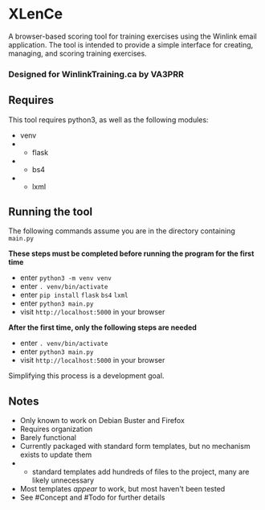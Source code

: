 # XLenCe
A browser-based scoring tool for training exercises using the Winlink email application.
The tool is intended to provide a simple interface for creating, managing, and scoring training exercises.
### Designed for WinlinkTraining.ca by VA3PRR

## Requires
This tool requires python3, as well as the following modules:
 + venv
 + + flask
 + + bs4
 + + lxml

## Running the tool
The following commands assume you are in the directory containing `main.py`

**These steps must be completed before running the program for the first time**

+ enter `python3 -m venv venv`
+ enter `. venv/bin/activate`
+ enter `pip install` `flask` `bs4` `lxml`
+ enter `python3 main.py`
+ visit `http://localhost:5000` in your browser

**After the first time, only the following steps are needed**
+ enter `. venv/bin/activate`
+ enter `python3 main.py`
+ visit `http://localhost:5000` in your browser

Simplifying this process is a development goal.

## Notes
 + Only known to work on Debian Buster and Firefox
 + Requires organization
 + Barely functional
 + Currently packaged with standard form templates, but no mechanism exists to update them
 + + standard templates add hundreds of files to the project, many are likely unnecessary
 + Most templates *appear* to work, but most haven't been tested
 + See #Concept and #Todo for further details
 
